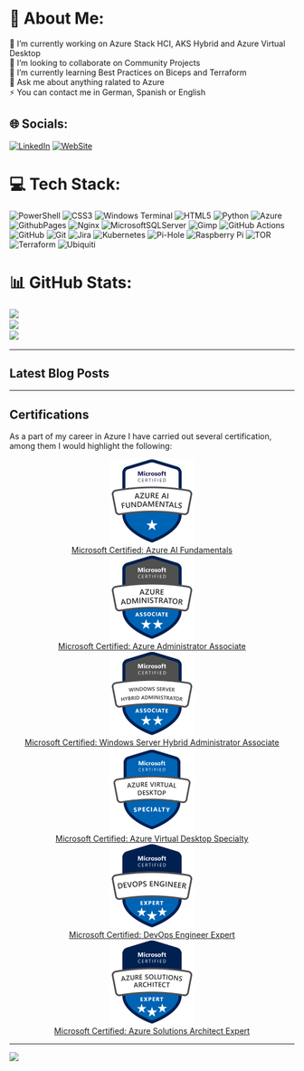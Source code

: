 # 💫 About Me:
🔭 I’m currently working on Azure Stack HCI, AKS Hybrid and Azure Virtual Desktop<br>👯 I’m looking to collaborate on Community Projects <br>🌱 I’m currently learning Best Practices on Biceps and Terraform<br>💬 Ask me about anything ralated to Azure<br>⚡ You can contact me in German, Spanish or English 


## 🌐 Socials:
[![LinkedIn](https://img.shields.io/badge/LinkedIn-%230077B5.svg?logo=linkedin&logoColor=white)](https://linkedin.com/in/cristian-schmitt-nieto) [![WebSite](https://img.shields.io/badge/Website-%230077B5.svg?logo=github-pages&logoColor=white)](https://schmittnieto.com) 

# 💻 Tech Stack:
![PowerShell](https://img.shields.io/badge/PowerShell-%235391FE.svg?style=flat&logo=powershell&logoColor=white) ![CSS3](https://img.shields.io/badge/css3-%231572B6.svg?style=flat&logo=css3&logoColor=white) ![Windows Terminal](https://img.shields.io/badge/Windows%20Terminal-%234D4D4D.svg?style=flat&logo=windows-terminal&logoColor=white) ![HTML5](https://img.shields.io/badge/html5-%23E34F26.svg?style=flat&logo=html5&logoColor=white) ![Python](https://img.shields.io/badge/python-3670A0?style=flat&logo=python&logoColor=ffdd54) ![Azure](https://img.shields.io/badge/azure-%230072C6.svg?style=flat&logo=microsoftazure&logoColor=white) ![GithubPages](https://img.shields.io/badge/github%20pages-121013?style=flat&logo=github&logoColor=white) ![Nginx](https://img.shields.io/badge/nginx-%23009639.svg?style=flat&logo=nginx&logoColor=white) ![MicrosoftSQLServer](https://img.shields.io/badge/Microsoft%20SQL%20Server-CC2927?style=flat&logo=microsoft%20sql%20server&logoColor=white) ![Gimp](https://img.shields.io/badge/Gimp-657D8B?style=flat&logo=gimp&logoColor=FFFFFF) ![GitHub Actions](https://img.shields.io/badge/github%20actions-%232671E5.svg?style=flat&logo=githubactions&logoColor=white) ![GitHub](https://img.shields.io/badge/github-%23121011.svg?style=flat&logo=github&logoColor=white) ![Git](https://img.shields.io/badge/git-%23F05033.svg?style=flat&logo=git&logoColor=white) ![Jira](https://img.shields.io/badge/jira-%230A0FFF.svg?style=flat&logo=jira&logoColor=white) ![Kubernetes](https://img.shields.io/badge/kubernetes-%23326ce5.svg?style=flat&logo=kubernetes&logoColor=white) ![Pi-Hole](https://img.shields.io/badge/pihole-%2396060C.svg?style=flat&logo=pi-hole&logoColor=white) ![Raspberry Pi](https://img.shields.io/badge/-RaspberryPi-C51A4A?style=flat&logo=Raspberry-Pi) ![TOR](https://img.shields.io/badge/tor-%237E4798.svg?style=flat&logo=tor-project&logoColor=white) ![Terraform](https://img.shields.io/badge/terraform-%235835CC.svg?style=flat&logo=terraform&logoColor=white) ![Ubiquiti](https://img.shields.io/badge/ubiquiti-%230559C9.svg?style=flat&logo=ubiquiti&logoColor=white)
# 📊 GitHub Stats:
![](https://github-readme-stats.vercel.app/api?username=SchmittNieto&theme=dark&hide_border=false&include_all_commits=false&count_private=false)<br/>
![](https://github-readme-streak-stats.herokuapp.com/?user=SchmittNieto&theme=dark&hide_border=false)<br/>
![](https://github-readme-stats.vercel.app/api/top-langs/?username=SchmittNieto&theme=dark&hide_border=false&include_all_commits=false&count_private=false&layout=compact)

---

## Latest Blog Posts
<!-- BLOG-POST-LIST:START -->
<!-- BLOG-POST-LIST:END -->

---
## Certifications

As a part of my career in Azure I have carried out several certification, among them I would highlight the following:
<div class="Certifications" style="text-align: center;">
  <a href="https://learn.microsoft.com/api/credentials/share/en-us/CristianSchmittNieto-7357/DEC07C6846AF65A7?sharingId=24F0DC952D8EB05D" target="_blank">
    <img src="/assets/img/microsoft-certified-fundamentals-badge-AI.png" alt="Microsoft Certified: Azure AI Fundamentals" class="cert-image" style="width: 150px; height: 150px;"/>
    <div style="text-align: center;">Microsoft Certified: Azure AI Fundamentals</div>
  </a>
  <a href="https://learn.microsoft.com/api/credentials/share/en-us/CristianSchmittNieto-7357/5FBC968AEABFC10B?sharingId=24F0DC952D8EB05D" target="_blank">
    <img src="/assets/img/microsoft-certified-associate-badge-adm.png"  alt="Microsoft Certified: Azure Administrator Associate" class="cert-image" style="width: 150px; height: 150px;"/>
    <div style="text-align: center;">Microsoft Certified: Azure Administrator Associate</div>
  </a>
  <a href="https://learn.microsoft.com/api/credentials/share/en-us/CristianSchmittNieto-7357/A3635D8F3BE9F9C2?sharingId=24F0DC952D8EB05D" target="_blank">
    <img src="/assets/img/microsoft-certified-associate-badge-hybrid.png" alt="Microsoft Certified: Windows Server Hybrid Administrator Associate" class="cert-image" style="width: 150px; height: 150px;"/>
    <div style="text-align: center;">Microsoft Certified: Windows Server Hybrid Administrator Associate</div>
  </a>
  <a href="https://learn.microsoft.com/api/credentials/share/en-us/CristianSchmittNieto-7357/E724DDDADB705179?sharingId=24F0DC952D8EB05D" target="_blank">
    <img src="/assets/img/microsoft-certified-specialty-badge-avd.png" alt="Microsoft Certified: Azure Virtual Desktop Specialty" class="cert-image" style="width: 150px; height: 150px;"/>
    <div style="text-align: center;">Microsoft Certified: Azure Virtual Desktop Specialty</div>
  </a>
  <a href="https://learn.microsoft.com/api/credentials/share/en-us/CristianSchmittNieto-7357/225ACCA9CD499B3C?sharingId=24F0DC952D8EB05D" target="_blank">
    <img src="/assets/img/microsoft-certified-expert-badge-DevOps.png" alt="Microsoft Certified: DevOps Engineer Expert" class="cert-image" style="width: 150px; height: 150px;"/>
    <div style="text-align: center;">Microsoft Certified: DevOps Engineer Expert</div>
  </a>
  <a href="https://learn.microsoft.com/api/credentials/share/en-us/CristianSchmittNieto-7357/B8D453727AF2E0FF?sharingId=24F0DC952D8EB05D" target="_blank">
    <img src="/assets/img/microsoft-certified-expert-badge-expert.png" alt="Microsoft Certified: Azure Solutions Architect Expert" class="cert-image" style="width: 150px; height: 150px;"/>
    <div style="text-align: center;">Microsoft Certified: Azure Solutions Architect Expert</div>
  </a>
</div>

---
[![](https://visitcount.itsvg.in/api?id=SchmittNieto&icon=0&color=3)](https://visitcount.itsvg.in)

<!-- Proudly created with GPRM ( https://gprm.itsvg.in ) -->